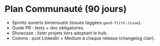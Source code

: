
# Plan Communauté (90 jours)

- Sprints ouverts bimensuels (issues taggées `good-first-issue`).
- Guide PR : tests + doc obligatoires.
- Showcase : lister projets tiers adoptant le hub.
- Comms : post LinkedIn + Medium à chaque release (changelog clair).
